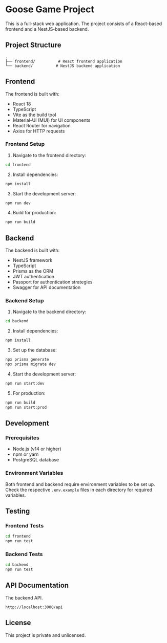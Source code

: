 # Goose Game Project

This is a full-stack web application. The project consists of a React-based frontend and a NestJS-based backend.

## Project Structure

```
.
├── frontend/          # React frontend application
└── backend/          # NestJS backend application
```

## Frontend

The frontend is built with:
- React 18
- TypeScript
- Vite as the build tool
- Material-UI (MUI) for UI components
- React Router for navigation
- Axios for HTTP requests

### Frontend Setup

1. Navigate to the frontend directory:
```bash
cd frontend
```

2. Install dependencies:
```bash
npm install
```

3. Start the development server:
```bash
npm run dev
```

4. Build for production:
```bash
npm run build
```

## Backend

The backend is built with:
- NestJS framework
- TypeScript
- Prisma as the ORM
- JWT authentication
- Passport for authentication strategies
- Swagger for API documentation

### Backend Setup

1. Navigate to the backend directory:
```bash
cd backend
```

2. Install dependencies:
```bash
npm install
```

3. Set up the database:
```bash
npx prisma generate
npx prisma migrate dev
```

4. Start the development server:
```bash
npm run start:dev
```

5. For production:
```bash
npm run build
npm run start:prod
```

## Development

### Prerequisites

- Node.js (v14 or higher)
- npm or yarn
- PostgreSQL database

### Environment Variables

Both frontend and backend require environment variables to be set up. Check the respective `.env.example` files in each directory for required variables.

## Testing

### Frontend Tests
```bash
cd frontend
npm run test
```

### Backend Tests
```bash
cd backend
npm run test
```

## API Documentation

The backend API.
```
http://localhost:3000/api
```

## License

This project is private and unlicensed. 
